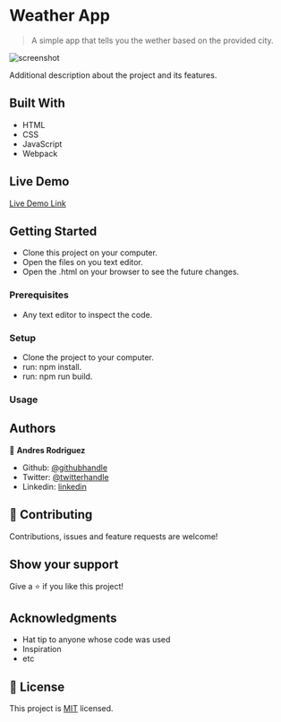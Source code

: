 # Weather App

> A simple app that tells you the wether based on the provided city.

![screenshot](https://i.ibb.co/sgNz10p/Screen-Shot-2020-05-02-at-19-03-36.png)

Additional description about the project and its features.

## Built With

- HTML
- CSS
- JavaScript
- Webpack

## Live Demo

[Live Demo Link](https://livedemo.com)


## Getting Started

- Clone this project on your computer.
- Open the files on you text editor.
- Open the .html on your browser to see the future changes.

### Prerequisites

- Any text editor to inspect the code. 

### Setup

- Clone the project to your computer.
- run: npm install.
- run: npm run build.
    
### Usage

## Authors

👤 **Andres Rodriguez**

- Github: [@githubhandle](https://github.com/andynarg)
- Twitter: [@twitterhandle](https://twitter.com/twitterhandle)
- Linkedin: [linkedin](https://linkedin.com/linkedinhandle)

## 🤝 Contributing

Contributions, issues and feature requests are welcome!

## Show your support

Give a ⭐️ if you like this project!

## Acknowledgments

- Hat tip to anyone whose code was used
- Inspiration
- etc

## 📝 License

This project is [MIT](lic.url) licensed.